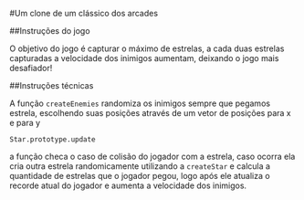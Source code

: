 
#Um clone de um clássico dos arcades

##Instruções do jogo

O objetivo do jogo é capturar o máximo de estrelas, a cada duas estrelas capturadas a velocidade dos inimigos aumentam, deixando o jogo mais desafiador!


##Instruções técnicas

A função `createEnemies` randomiza os inimigos sempre que pegamos estrela, escolhendo suas posições através de um vetor de posições para x e para y


`Star.prototype.update`

a função checa o caso de colisão do jogador com a estrela, caso ocorra ela cria outra estrela randomicamente utilizando a `createStar` e calcula a quantidade de estrelas que o jogador pegou, logo após ele atualiza o recorde atual do jogador e aumenta a velocidade dos inimigos.